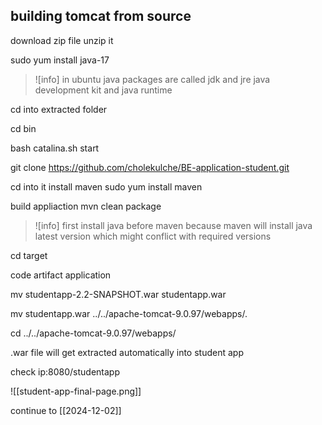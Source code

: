 ## building tomcat from source

download zip file 
unzip it

sudo yum install java-17

>![info]
>in ubuntu java packages are called
>jdk and jre
>java development kit and java runtime

cd into extracted folder

cd bin

bash catalina.sh start

git clone https://github.com/cholekulche/BE-application-student.git

cd into it
install maven
sudo yum install maven

build appliaction
mvn clean package

>![info]
>first install java before maven because
>maven will install java latest version which might conflict with required versions

cd target


code 
artifact application

 mv studentapp-2.2-SNAPSHOT.war studentapp.war
 
 mv studentapp.war ../../apache-tomcat-9.0.97/webapps/.

cd ../../apache-tomcat-9.0.97/webapps/

.war file will get extracted automatically into student app

check ip:8080/studentapp

![[student-app-final-page.png]]

continue to [[2024-12-02]]
